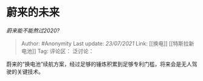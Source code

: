 # 蔚来的未来
*蔚来能不能熬过2020?*

> Author: #Anonymity
> Last update: *23/07/2021*
> Link: [[换电]] [[特斯拉新电池]]
> Tag:
> 评论区：
> 泛讨论：

蔚来的“换电池”续航方案，经过足够的锤炼积累到足够专利门槛，将来会是无人驾驶的关键技术。
